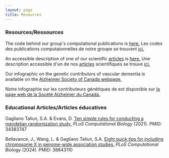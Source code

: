 ```yaml
---
layout: page
title: Resources
---
```


### Resources/Ressources

The code behind our group's computational publications is <a href="https://github.com/GaglianoTaliun-Lab"> here.</a> 
Les codes des publications computaionnelles de notre groupe se trouvent <a href="https://github.com/GaglianoTaliun-Lab"> ici.</a>

An accessible description of one of our scientific <a href="https://www.nature.com/articles/s42003-023-05113-5"> articles</a>  is <a href="https://communities.springernature.com/posts/using-bioinformatics-to-better-understand-the-relationship-between-the-immune-system-and-neurodegenerative-diseases"> here.</a>
Une description accessible d'un de nos <a href="https://www.nature.com/articles/s42003-023-05113-5">articles</a> scientifiques se trouve <a href="https://communities.springernature.com/posts/using-bioinformatics-to-better-understand-the-relationship-between-the-immune-system-and-neurodegenerative-diseases"> ici.</a>

Our infographic on the genetic contributors of vascular dementia is available on the <a href="https://alzheimer.ca/en/about-dementia/other-types-dementia/vascular-dementia?s_subsrc=pmax&utm_source=crossnetwork&utm_medium=google&utm_campaign=paid_general_media_F25&utm_content=donatenow_en&gad_source=1&gbraid=0AAAAAqe3wC3K1JrNCbIjLFmKUrpqxmBIf&gclid=EAIaIQobChMIhc_Awo3LiQMV1V9HAR2vuiSIEAAYASAAEgI2m_D_BwE">Alzheimer Society of Canada webpage.</a> 

Notre infographie sur les contributeurs génétiques de est disponible sur <a href="https://alzheimer.ca/fr/au-sujet-des-troubles-neurocognitifs/autres-troubles-neurocognitifs/les-troubles-neurocognitifs-0?gad_source=1&gbraid=0AAAAAqe3wC3K1JrNCbIjLFmKUrpqxmBIf&gclid=EAIaIQobChMIhc_Awo3LiQMV1V9HAR2vuiSIEAAYASAAEgI2m_D_BwE&s_subsrc=pmax&utm_campaign=paid_general_media_F25&utm_content=donatenow_en&utm_medium=google&utm_source=crossnetwork">la page web de la Socété Alzheimer du Canada.</a>


### Educational Articles/Articles éducatives

Gagliano Taliun, S.A. & Evans, D. <a href="https://journals.plos.org/ploscompbiol/article?id=10.1371/journal.pcbi.1009238">Ten simple rules for conducting a mendelian randomization study.</a> _PLoS Computational Biology_ (2021). PMID: 34383747

Bellavance, J., Wang, L. & Gagliano Taliun, S.A. <a href="https://journals.plos.org/ploscompbiol/article?id=10.1371/journal.pcbi.1012160">Eight quick tips for including chromosome X in genome-wide association studies.</a> _PLoS Computational Biology_ (2024). PMID: 38843110
